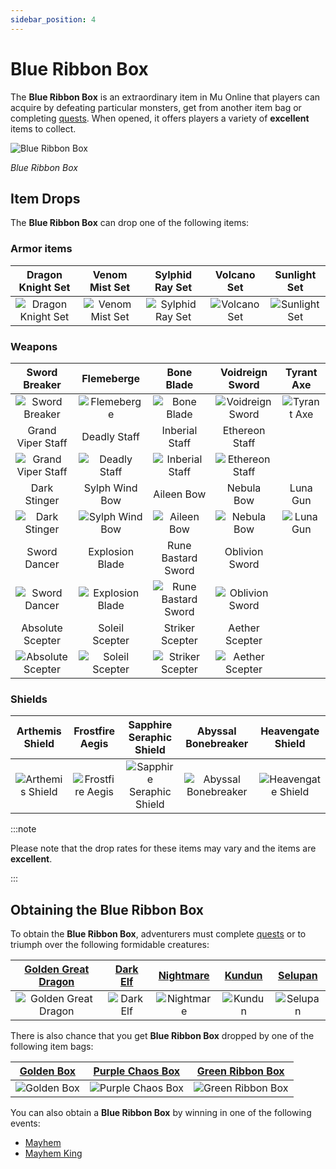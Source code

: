 ```yaml
---
sidebar_position: 4
---
```


# Blue Ribbon Box

The **Blue Ribbon Box** is an extraordinary item in Mu Online that players can acquire by defeating particular monsters, get from another item bag or completing [quests](/gameplay-systems/quest-system). When opened, it offers players a variety of **excellent** items to collect.

![Blue Ribbon Box](/img/items/item-bags/box-of-blue-ribbon.png)

_Blue Ribbon Box_

## Item Drops

The **Blue Ribbon Box** can drop one of the following items:

### Armor items

|                      Dragon Knight Set                       |                     Venom Mist Set                     |                     Sylphid Ray Set                      |                   Volcano Set                    |                    Sunlight Set                    |
| :----------------------------------------------------------: | :----------------------------------------------------: | :------------------------------------------------------: | :----------------------------------------------: | :------------------------------------------------: |
| ![Dragon Knight Set](/img/items/armors/dk/dragon-knight.png) | ![Venom Mist Set](/img/items/armors/dw/venom-mist.png) | ![Sylphid Ray Set](/img/items/armors/fe/sylphid-ray.png) | ![Volcano Set](/img/items/armors/mg/volcano.png) | ![Sunlight Set](/img/items/armors/dl/sunlight.png) |

### Weapons

|                         Sword Breaker                         |                        Flemeberge                         |                           Bone Blade                            |                      Voidreign Sword                      |                  Tyrant Axe                   |
| :-----------------------------------------------------------: | :-------------------------------------------------------: | :-------------------------------------------------------------: | :-------------------------------------------------------: | :-------------------------------------------: |
|     ![Sword Breaker](/img/items/swords/sword-breaker.png)     |      ![Flemeberge](/img/items/swords/flameberge.png)      |         ![Bone Blade](/img/items/swords/bone-blade.png)         | ![Voidreign Sword](/img/items/swords/voidreign-sword.jpg) | ![Tyrant Axe](/img/items/axes/tyrant-axe.jpg) |
|                       Grand Viper Staff                       |                       Deadly Staff                        |                         Inberial Staff                          |                      Ethereon Staff                       |                                               |
| ![Grand Viper Staff](/img/items/staffs/grand-viper-staff.png) |    ![Deadly Staff](/img/items/staffs/deadly-staff.png)    |     ![Inberial Staff](/img/items/staffs/inberial-staff.png)     |  ![Ethereon Staff](/img/items/staffs/ethereon-staff.jpg)  |                                               |
|                         Dark Stinger                          |                      Sylph Wind Bow                       |                           Aileen Bow                            |                        Nebula Bow                         |                   Luna Gun                    |
|       ![Dark Stinger](/img/items/bows/dark-stinger.png)       |   ![Sylph Wind Bow](/img/items/bows/sylph-wind-bow.png)   |          ![Aileen Bow](/img/items/bows/aileen-bow.png)          |       ![Nebula Bow](/img/items/bows/nebula-bow.jpg)       |   ![Luna Gun](/img/items/bows/luna-gun.jpg)   |
|                         Sword Dancer                          |                      Explosion Blade                      |                       Rune Bastard Sword                        |                      Oblivion Sword                       |
|      ![Sword Dancer](/img/items/swords/sword-dancer.png)      | ![Explosion Blade](/img/items/swords/explosion-blade.png) | ![Rune Bastard Sword](/img/items/swords/rune-bastard-sword.png) |  ![Oblivion Sword](/img/items/swords/oblivion-sword.jpg)  |
|                       Absolute Scepter                        |                      Soleil Scepter                       |                         Striker Scepter                         |                      Aether Scepter                       |
| ![Absolute Scepter](/img/items/scepters/absolute-scepter.png) | ![Soleil Scepter](/img/items/scepters/soleil-scepter.png) |   ![Striker Scepter](/img/items/scepters/striker-scepter.png)   | ![Aether Scepter](/img/items/scepters/aether-scepter.jpg) |

### Shields

|                      Arthemis Shield                       |                      Frostfire Aegis                       |                           Sapphire Seraphic Shield                           |                        Abyssal Bonebreaker                         |                       Heavengate Shield                        |
| :--------------------------------------------------------: | :--------------------------------------------------------: | :--------------------------------------------------------------------------: | :----------------------------------------------------------------: | :------------------------------------------------------------: |
| ![Arthemis Shield](/img/items/shields/arthemis-shield.png) | ![Frostfire Aegis](/img/items/shields/frostfire-aegis.png) | ![Sapphire Seraphic Shield](/img/items/shields/sapphire-seraphic-shield.png) | ![Abyssal Bonebreaker](/img/items/shields/abyssal-bonebreaker.png) | ![Heavengate Shield](/img/items/shields/heavengate-shield.png) |

:::note

Please note that the drop rates for these items may vary and the items are **excellent**.

:::

## Obtaining the Blue Ribbon Box

To obtain the **Blue Ribbon Box**, adventurers must complete [quests](/gameplay-systems/quest-system) or to triumph over the following formidable creatures:

|    [Golden Great Dragon](/special-monsters/invasions/golden-great-dragon)    | [Dark Elf](/special-monsters/event-exclusive/dark-elf) |     [Nightmare](/special-monsters/bosses/nightmare)      | [Kundun](/special-monsters/bosses/kundun)  |     [Selupan](/special-monsters/bosses/selupan)      |
| :--------------------------------------------------------------------------: | :----------------------------------------------------: | :------------------------------------------------------: | :----------------------------------------: | :--------------------------------------------------: |
| ![Golden Great Dragon](/img/monsters/special/golden/golden-great-dragon.jpg) | ![Dark Elf](/img/monsters/special/others/dark-elf.jpg) | ![Nightmare](/img/monsters/special/bosses/nightmare.jpg) | ![Kundun](/img/monsters/kalima/kundun.jpg) | ![Selupan](/img/monsters/special/bosses/selupan.jpg) |

There is also chance that you get **Blue Ribbon Box** dropped by one of the following item bags:

|   [Golden Box](/items/item-bags/misc/golden-box)   |   [Purple Chaos Box](/items/item-bags/misc/purple-chaos-box)   |     [Green Ribbon Box](/items/item-bags/exc/green-ribbon-box)     |
| :------------------------------------------------: | :------------------------------------------------------------: | :---------------------------------------------------------------: |
| ![Golden Box](/img/items/item-bags/golden-box.png) | ![Purple Chaos Box](/img/items/item-bags/purple-chaos-box.png) | ![Green Ribbon Box](/img/items/item-bags/box-of-green-ribbon.png) |

You can also obtain a **Blue Ribbon Box** by winning in one of the following events:

- [Mayhem](/events/combat-events/mayhem)
- [Mayhem King](/events/combat-events/mayhem-king)
